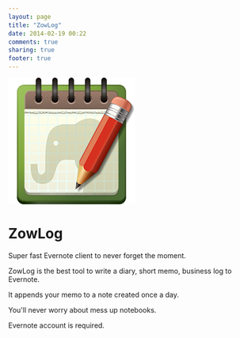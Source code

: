 ```yaml
---
layout: page
title: "ZowLog"
date: 2014-02-19 00:22
comments: true
sharing: true
footer: true
---
```



![ZowLog](/images/zowlog/zowlog-256.png)

ZowLog
==========

Super fast Evernote client to never forget the moment.

ZowLog is the best tool to write a diary, short memo, business log to Evernote. 

It appends your memo to a note created once a day.

You'll never worry about mess up notebooks. 

Evernote account is required.


